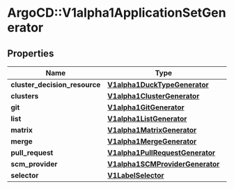 # ArgoCD::V1alpha1ApplicationSetGenerator

## Properties
Name | Type | Description | Notes
------------ | ------------- | ------------- | -------------
**cluster_decision_resource** | [**V1alpha1DuckTypeGenerator**](V1alpha1DuckTypeGenerator.md) |  | [optional] 
**clusters** | [**V1alpha1ClusterGenerator**](V1alpha1ClusterGenerator.md) |  | [optional] 
**git** | [**V1alpha1GitGenerator**](V1alpha1GitGenerator.md) |  | [optional] 
**list** | [**V1alpha1ListGenerator**](V1alpha1ListGenerator.md) |  | [optional] 
**matrix** | [**V1alpha1MatrixGenerator**](V1alpha1MatrixGenerator.md) |  | [optional] 
**merge** | [**V1alpha1MergeGenerator**](V1alpha1MergeGenerator.md) |  | [optional] 
**pull_request** | [**V1alpha1PullRequestGenerator**](V1alpha1PullRequestGenerator.md) |  | [optional] 
**scm_provider** | [**V1alpha1SCMProviderGenerator**](V1alpha1SCMProviderGenerator.md) |  | [optional] 
**selector** | [**V1LabelSelector**](V1LabelSelector.md) |  | [optional] 


